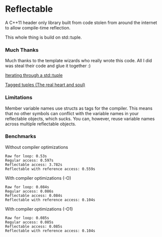 # Reflectable #

A C++11 header only library built from code stolen from around the internet to allow compile-time reflection.

This whole thing is build on std::tuple.

### Much Thanks ###

Much thanks to the template wizards who really wrote this code. All I did was steal their code and glue it together :)

[Iterating through a std::tuple](http://stackoverflow.com/a/6894436 "Iterating through a std::tuple")

[Tagged tuples (The real heart and soul)](http://stackoverflow.com/a/13066078 "Tagged tuples (The real heart and soul)")

### Limitations ###

Member variable names use structs as tags for the compiler. This means that no other symbols can conflict with the variable names in your reflectable objects, which sucks. You can, however, reuse variable names across multiple reflectable objects.

### Benchmarks ###

Without compiler optimizations
	
	Raw for loop: 0.53s
	Regular access: 0.597s
	Reflectable access: 3.782s
	Reflectable with reference access: 0.559s

With compiler optimizations (-O)

	Raw for loop: 0.084s
	Regular access: 0.086s
	Reflectable access: 0.084s
	Reflectable with reference access: 0.104s

With compiler optimizations (-O1)

	Raw for loop: 0.085s
	Regular access: 0.085s
	Reflectable access: 0.085s
	Reflectable with reference access: 0.104s
